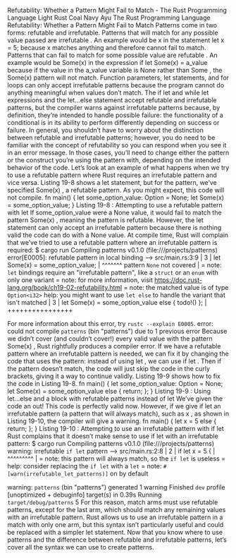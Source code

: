 Refutability: Whether a Pattern Might Fail to Match - The Rust Programming Language
Light
Rust
Coal
Navy
Ayu
The Rust Programming Language
Refutability: Whether a Pattern Might Fail to Match
Patterns come in two forms: refutable and irrefutable. Patterns that will match
for any possible value passed are
irrefutable
. An example would be
x
in the
statement
let x = 5;
because
x
matches anything and therefore cannot fail
to match. Patterns that can fail to match for some possible value are
refutable
. An example would be
Some(x)
in the expression
if let Some(x) = a_value
because if the value in the
a_value
variable is
None
rather than
Some
, the
Some(x)
pattern will not match.
Function parameters,
let
statements, and
for
loops can only accept
irrefutable patterns because the program cannot do anything meaningful when
values don’t match. The
if let
and
while let
expressions and the
let...else
statement accept refutable and irrefutable patterns, but the
compiler warns against irrefutable patterns because, by definition, they’re
intended to handle possible failure: the functionality of a conditional is in
its ability to perform differently depending on success or failure.
In general, you shouldn’t have to worry about the distinction between refutable
and irrefutable patterns; however, you do need to be familiar with the concept
of refutability so you can respond when you see it in an error message. In
those cases, you’ll need to change either the pattern or the construct you’re
using the pattern with, depending on the intended behavior of the code.
Let’s look at an example of what happens when we try to use a refutable pattern
where Rust requires an irrefutable pattern and vice versa. Listing 19-8 shows a
let
statement, but for the pattern, we’ve specified
Some(x)
, a refutable
pattern. As you might expect, this code will not compile.
fn main() {
let some_option_value: Option<i32> = None;
let Some(x) = some_option_value;
}
Listing 19-8
: Attempting to use a refutable pattern with
let
If
some_option_value
were a
None
value, it would fail to match the pattern
Some(x)
, meaning the pattern is refutable. However, the
let
statement can
only accept an irrefutable pattern because there is nothing valid the code can
do with a
None
value. At compile time, Rust will complain that we’ve tried to
use a refutable pattern where an irrefutable pattern is required:
$ cargo run
   Compiling patterns v0.1.0 (file:///projects/patterns)
error[E0005]: refutable pattern in local binding
 --> src/main.rs:3:9
  |
3 |     let Some(x) = some_option_value;
  |         ^^^^^^^ pattern `None` not covered
  |
  = note: `let` bindings require an "irrefutable pattern", like a `struct` or an `enum` with only one variant
  = note: for more information, visit https://doc.rust-lang.org/book/ch19-02-refutability.html
  = note: the matched value is of type `Option<i32>`
help: you might want to use `let else` to handle the variant that isn't matched
  |
3 |     let Some(x) = some_option_value else { todo!() };
  |                                     ++++++++++++++++

For more information about this error, try `rustc --explain E0005`.
error: could not compile `patterns` (bin "patterns") due to 1 previous error
Because we didn’t cover (and couldn’t cover!) every valid value with the
pattern
Some(x)
, Rust rightfully produces a compiler error.
If we have a refutable pattern where an irrefutable pattern is needed, we can
fix it by changing the code that uses the pattern: instead of using
let
, we
can use
if let
. Then if the pattern doesn’t match, the code will just skip
the code in the curly brackets, giving it a way to continue validly. Listing
19-9 shows how to fix the code in Listing 19-8.
fn main() {
let some_option_value: Option<i32> = None;
let Some(x) = some_option_value else {
        return;
    };
}
Listing 19-9
: Using
let...else
and a block with refutable patterns instead of
let
We’ve given the code an out! This code is perfectly valid now. However,
if we give
if let
an irrefutable pattern (a pattern that will always
match), such as
x
, as shown in Listing 19-10, the compiler will give a
warning.
fn main() {
let x = 5 else {
        return;
    };
}
Listing 19-10
: Attempting to use an irrefutable pattern with
if let
Rust complains that it doesn’t make sense to use
if let
with an irrefutable
pattern:
$ cargo run
   Compiling patterns v0.1.0 (file:///projects/patterns)
warning: irrefutable `if let` pattern
 --> src/main.rs:2:8
  |
2 |     if let x = 5 {
  |        ^^^^^^^^^
  |
  = note: this pattern will always match, so the `if let` is useless
  = help: consider replacing the `if let` with a `let`
  = note: `#[warn(irrefutable_let_patterns)]` on by default

warning: `patterns` (bin "patterns") generated 1 warning
    Finished `dev` profile [unoptimized + debuginfo] target(s) in 0.39s
     Running `target/debug/patterns`
5
For this reason, match arms must use refutable patterns, except for the last
arm, which should match any remaining values with an irrefutable pattern. Rust
allows us to use an irrefutable pattern in a
match
with only one arm, but
this syntax isn’t particularly useful and could be replaced with a simpler
let
statement.
Now that you know where to use patterns and the difference between refutable
and irrefutable patterns, let’s cover all the syntax we can use to create
patterns.